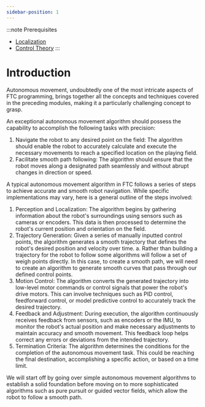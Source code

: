 ```yaml
---
sidebar-position: 1
---
```


:::note Prerequisites

- [Localization](../odo/What%20is%20Localization.md)
- [Control Theory](../category/control-theory)
  :::

# Introduction

Autonomous movement, undoubtedly one of the most intricate aspects of FTC programming, brings together all the concepts and techniques covered in the preceding modules, making it a particularly challenging concept to grasp.

An exceptional autonomous movement algorithm should possess the capability to accomplish the following tasks with precision:

1. Navigate the robot to any desired point on the field: The algorithm should enable the robot to accurately calculate and execute the necessary movements to reach a specified location on the playing field.
2. Facilitate smooth path following: The algorithm should ensure that the robot moves along a designated path seamlessly and without abrupt changes in direction or speed.

A typical autonomous movement algorithm in FTC follows a series of steps to achieve accurate and smooth robot navigation. While specific implementations may vary, here is a general outline of the steps involved:

1. Perception and Localization: The algorithm begins by gathering information about the robot's surroundings using sensors such as cameras or encoders. This data is then processed to determine the robot's current position and orientation on the field.
2. Trajectory Generation: Given a series of manually inputted control points, the algorithm generates a smooth trajectory that defines the robot's desired position and velocity over time.
   a. Rather than building a trajectory for the robot to follow some algorithms will follow a set of weigh points directly. In this case, to create a smooth path, we will need to create an algorithm to generate smooth curves that pass through our defined control points.
3. Motion Control: The algorithm converts the generated trajectory into low-level motor commands or control signals that power the robot's drive motors. This can involve techniques such as PID control, feedforward control, or model predictive control to accurately track the desired trajectory.
4. Feedback and Adjustment: During execution, the algorithm continuously receives feedback from sensors, such as encoders or the IMU, to monitor the robot's actual position and make necessary adjustments to maintain accuracy and smooth movement. This feedback loop helps correct any errors or deviations from the intended trajectory.
5. Termination Criteria: The algorithm determines the conditions for the completion of the autonomous movement task. This could be reaching the final destination, accomplishing a specific action, or based on a time limit.

We will start off by going over simple autonomous movement algorithms to establish a solid foundation before moving on to more sophisticated algorithms such as pure pursuit or guided vector fields, which allow the robot to follow a smooth path.
